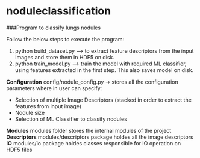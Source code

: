 # noduleclassification
###Program to classify lungs nodules

Follow the below steps to execute the program:
1. python build_dataset.py --> to extract feature descriptors from the input images and store them in HDF5 on disk. 
2. python train_model.py --> train the model with required ML classifier, using features extracted in the first step. This also saves model on disk.

**Configuration**
config/nodule_config.py -> stores all the configuration parameters where in user can specify:
- Selection of multiple Image Descriptors (stacked in order to extract the features from input image)
- Nodule size
- Selection of ML Classifier to classify nodules

**Modules**
modules folder stores the internal modules of the project
__Descriptors__
modules/descriptors package holdes all the image descriptors 
__IO__
modules/io package holdes classes responsible for IO operation on HDF5 files 


